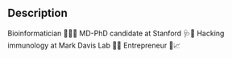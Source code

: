## Description

Bioinformatician 🧬🧑‍💻
MD-PhD candidate at Stanford 🩺🌲
Hacking immunology at Mark Davis Lab 🥼🦠
Entrepreneur 🔄📈
